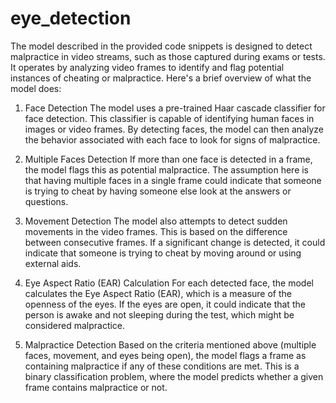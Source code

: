 # eye_detection
The model described in the provided code snippets is designed to detect malpractice in video streams, such as those captured during exams or tests. It operates by analyzing video frames to identify and flag potential instances of cheating or malpractice. Here's a brief overview of what the model does:

1. Face Detection
The model uses a pre-trained Haar cascade classifier for face detection. This classifier is capable of identifying human faces in images or video frames. By detecting faces, the model can then analyze the behavior associated with each face to look for signs of malpractice.

2. Multiple Faces Detection
If more than one face is detected in a frame, the model flags this as potential malpractice. The assumption here is that having multiple faces in a single frame could indicate that someone is trying to cheat by having someone else look at the answers or questions.

3. Movement Detection
The model also attempts to detect sudden movements in the video frames. This is based on the difference between consecutive frames. If a significant change is detected, it could indicate that someone is trying to cheat by moving around or using external aids.

4. Eye Aspect Ratio (EAR) Calculation
For each detected face, the model calculates the Eye Aspect Ratio (EAR), which is a measure of the openness of the eyes. If the eyes are open, it could indicate that the person is awake and not sleeping during the test, which might be considered malpractice.

5. Malpractice Detection
Based on the criteria mentioned above (multiple faces, movement, and eyes being open), the model flags a frame as containing malpractice if any of these conditions are met. This is a binary classification problem, where the model predicts whether a given frame contains malpractice or not.
